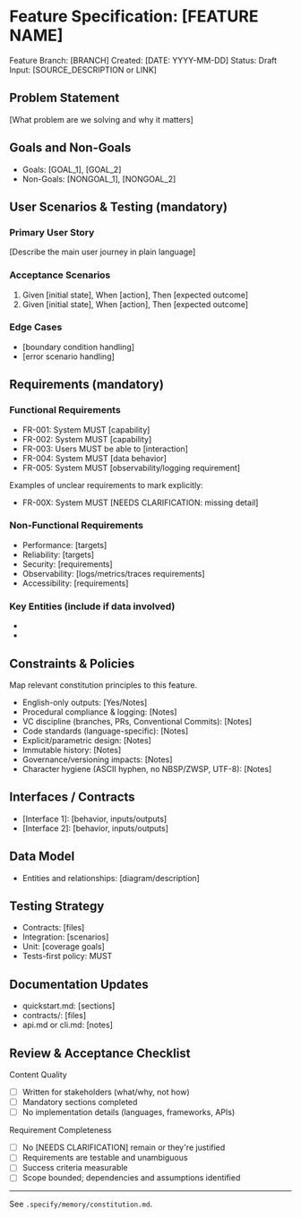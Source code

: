 # Feature Specification: [FEATURE NAME]

Feature Branch: [BRANCH]
Created: [DATE: YYYY-MM-DD]
Status: Draft
Input: [SOURCE_DESCRIPTION or LINK]

## Problem Statement
[What problem are we solving and why it matters]

## Goals and Non-Goals
- Goals: [GOAL_1], [GOAL_2]
- Non-Goals: [NONGOAL_1], [NONGOAL_2]

## User Scenarios & Testing (mandatory)
### Primary User Story
[Describe the main user journey in plain language]

### Acceptance Scenarios
1. Given [initial state], When [action], Then [expected outcome]
2. Given [initial state], When [action], Then [expected outcome]

### Edge Cases
- [boundary condition handling]
- [error scenario handling]

## Requirements (mandatory)
### Functional Requirements
- FR-001: System MUST [capability]
- FR-002: System MUST [capability]
- FR-003: Users MUST be able to [interaction]
- FR-004: System MUST [data behavior]
- FR-005: System MUST [observability/logging requirement]

Examples of unclear requirements to mark explicitly:
- FR-00X: System MUST [NEEDS CLARIFICATION: missing detail]

### Non-Functional Requirements
- Performance: [targets]
- Reliability: [targets]
- Security: [requirements]
- Observability: [logs/metrics/traces requirements]
- Accessibility: [requirements]

### Key Entities (include if data involved)
- [Entity 1]: [summary]
- [Entity 2]: [summary]

## Constraints & Policies
Map relevant constitution principles to this feature.
- English-only outputs: [Yes/Notes]
- Procedural compliance & logging: [Notes]
- VC discipline (branches, PRs, Conventional Commits): [Notes]
- Code standards (language-specific): [Notes]
- Explicit/parametric design: [Notes]
- Immutable history: [Notes]
- Governance/versioning impacts: [Notes]
 - Character hygiene (ASCII hyphen, no NBSP/ZWSP, UTF-8): [Notes]

## Interfaces / Contracts
- [Interface 1]: [behavior, inputs/outputs]
- [Interface 2]: [behavior, inputs/outputs]

## Data Model
- Entities and relationships: [diagram/description]

## Testing Strategy
- Contracts: [files]
- Integration: [scenarios]
- Unit: [coverage goals]
- Tests-first policy: MUST

## Documentation Updates
- quickstart.md: [sections]
- contracts/: [files]
- api.md or cli.md: [notes]

## Review & Acceptance Checklist
Content Quality
- [ ] Written for stakeholders (what/why, not how)
- [ ] Mandatory sections completed
- [ ] No implementation details (languages, frameworks, APIs)

Requirement Completeness
- [ ] No [NEEDS CLARIFICATION] remain or they're justified
- [ ] Requirements are testable and unambiguous
- [ ] Success criteria measurable
- [ ] Scope bounded; dependencies and assumptions identified

---
See `.specify/memory/constitution.md`.

